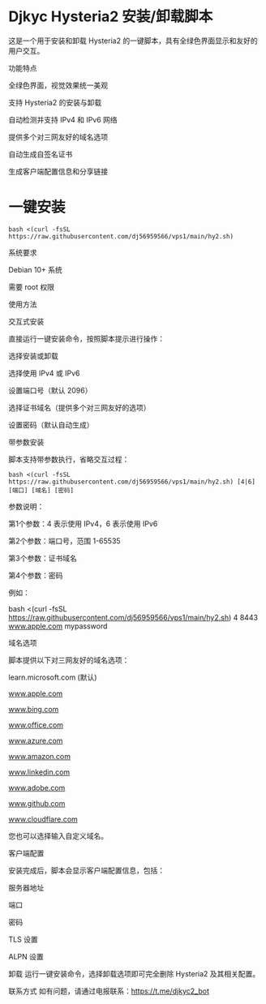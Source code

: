 # Djkyc Hysteria2 安装/卸载脚本

这是一个用于安装和卸载 Hysteria2 的一键脚本，具有全绿色界面显示和友好的用户交互。

功能特点

全绿色界面，视觉效果统一美观

支持 Hysteria2 的安装与卸载

自动检测并支持 IPv4 和 IPv6 网络

提供多个对三网友好的域名选项

自动生成自签名证书

生成客户端配置信息和分享链接



# 一键安装

```
bash <(curl -fsSL https://raw.githubusercontent.com/dj56959566/vps1/main/hy2.sh)

```

系统要求

Debian 10+ 系统

需要 root 权限

使用方法

交互式安装

直接运行一键安装命令，按照脚本提示进行操作：

选择安装或卸载

选择使用 IPv4 或 IPv6

设置端口号（默认 2096）

选择证书域名（提供多个对三网友好的选项）

设置密码（默认自动生成）

带参数安装

脚本支持带参数执行，省略交互过程：

```
bash <(curl -fsSL https://raw.githubusercontent.com/dj56959566/vps1/main/hy2.sh) [4|6] [端口] [域名] [密码]
```

参数说明：

第1个参数：4 表示使用 IPv4，6 表示使用 IPv6

第2个参数：端口号，范围 1-65535

第3个参数：证书域名

第4个参数：密码

例如：

bash <(curl -fsSL https://raw.githubusercontent.com/dj56959566/vps1/main/hy2.sh) 4 8443 www.apple.com mypassword

域名选项

脚本提供以下对三网友好的域名选项：

learn.microsoft.com (默认)

www.apple.com

www.bing.com

www.office.com

www.azure.com

www.amazon.com

www.linkedin.com

www.adobe.com

www.github.com

www.cloudflare.com

您也可以选择输入自定义域名。

客户端配置

安装完成后，脚本会显示客户端配置信息，包括：

服务器地址

端口

密码

TLS 设置

ALPN 设置

卸载
运行一键安装命令，选择卸载选项即可完全删除 Hysteria2 及其相关配置。

联系方式
如有问题，请通过电报联系：https://t.me/djkyc2_bot



